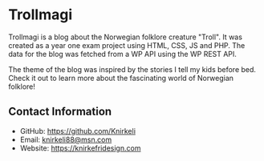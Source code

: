 # Trollmagi

Trollmagi is a blog about the Norwegian folklore creature "Troll". It was created as a year one exam project using HTML, CSS, JS and PHP. The data for the blog was fetched from a WP API using the WP REST API.

The theme of the blog was inspired by the stories I tell my kids before bed. Check it out to learn more about the fascinating world of Norwegian folklore!

## Contact Information
- GitHub: https://github.com/Knirkeli
- Email: knirkeli88@msn.com
- Website: https://knirkefridesign.com


